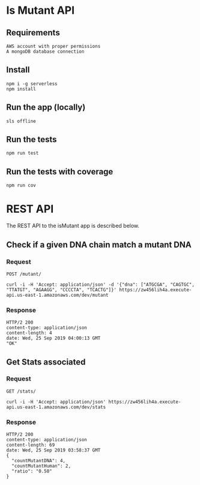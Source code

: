 # Is Mutant API

## Requirements

    AWS account with proper permissions
    A mongoDB database connection
    
## Install
    
    npm i -g serverless
    npm install
   

## Run the app (locally)

    sls offline

## Run the tests

    npm run test

## Run the tests with coverage

    npm run cov

# REST API

The REST API to the isMutant app is described below.

## Check if a given DNA chain match a mutant DNA

### Request

`POST /mutant/`

    curl -i -H 'Accept: application/json' -d '{"dna": ["ATGCGA", "CAGTGC", "TTATGT", "AGAAGG", "CCCCTA", "TCACTG"]}' https://zw456lih4a.execute-api.us-east-1.amazonaws.com/dev/mutant


### Response

    HTTP/2 200
    content-type: application/json
    content-length: 4
    date: Wed, 25 Sep 2019 04:00:13 GMT
    "OK"


## Get Stats associated

### Request

`GET /stats/`

    curl -i -H 'Accept: application/json' https://zw456lih4a.execute-api.us-east-1.amazonaws.com/dev/stats

### Response

    HTTP/2 200
    content-type: application/json
    content-length: 69
    date: Wed, 25 Sep 2019 03:58:37 GMT
    {
      "countMutantDNA": 4,
      "countMutantHuman": 2,
      "ratio": "0.50"
    }
